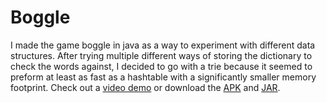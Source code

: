 # Boggle
I made the game boggle in java as a way to experiment with different data structures. After trying multiple different ways of storing the dictionary to check the words against, I decided to go with a trie because it seemed to preform at least as fast as a hashtable with a significantly smaller memory footprint.
Check out a [video demo](https://www.youtube.com/watch?v=FUAp8G69o78) or download the [APK](http://www.maxknutsen.com/images/BoggleMaxKnutsen.jar) and [JAR](http://www.maxknutsen.com/images/Bog.apk).
